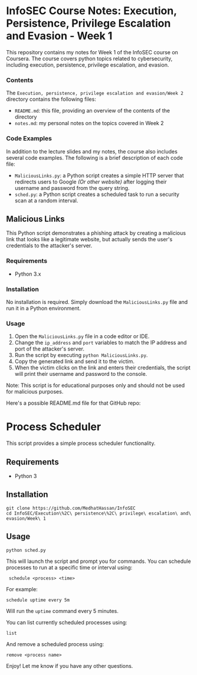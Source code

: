 # InfoSEC Course Notes: Execution, Persistence, Privilege Escalation and Evasion - Week 1
This repository contains my notes for Week 1 of the InfoSEC course on Coursera. The course covers python topics related to cybersecurity, including execution, persistence, privilege escalation, and evasion.
### Contents

The `Execution, persistence, privilege escalation and evasion/Week 2` directory contains the following files:
- `README.md`: this file, providing an overview of the contents of the directory
- `notes.md`: my personal notes on the topics covered in Week 2

### Code Examples

In addition to the lecture slides and my notes, the course also includes several code examples. The following is a brief description of each code file:
- `MaliciousLinks.py`: a Python script creates a simple HTTP server that redirects users to Google <i>(Or other website)</i> after logging their username and password from the query string.
- `sched.py`: a Python script creates a scheduled task to run a security scan at a random interval.

## Malicious Links

This Python script demonstrates a phishing attack by creating a malicious link that looks like a legitimate website, but actually sends the user's credentials to the attacker's server. 

### Requirements
- Python 3.x

### Installation
No installation is required. Simply download the `MaliciousLinks.py` file and run it in a Python environment.

### Usage
1. Open the `MaliciousLinks.py` file in a code editor or IDE.
2. Change the `ip_address` and `port` variables to match the IP address and port of the attacker's server.
3. Run the script by executing `python MaliciousLinks.py`.
4. Copy the generated link and send it to the victim.
5. When the victim clicks on the link and enters their credentials, the script will print their username and password to the console.

Note: This script is for educational purposes only and should not be used for malicious purposes.

Here's a possible README.md file for that GitHub repo:

# Process Scheduler 

This script provides a simple process scheduler functionality.

## Requirements

- Python 3

## Installation

```
git clone https://github.com/MedhatHassan/InfoSEC 
cd InfoSEC/Execution\%2C\ persistence\%2C\ privilege\ escalation\ and\ evasion/Week\ 1
```

## Usage

```
python sched.py 
```

This will launch the script and prompt you for commands. You can schedule processes to run at a specific time or interval using:

```
 schedule <process> <time>
```

For example:

```
schedule uptime every 5m
```

Will run the `uptime` command every 5 minutes.

You can list currently scheduled processes using:

```
list 
```

And remove a scheduled process using:

``` 
remove <process name>
```

Enjoy! Let me know if you have any other questions.
